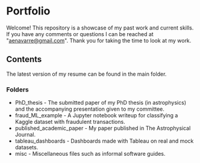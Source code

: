 # Portfolio
Welcome! This repository is a showcase of my past work and current skills. If you have any comments or questions I can be reached at "aenavarre@gmail.com". Thank you for taking the time to look at my work.

## Contents
The latest version of my resume can be found in the main folder.

### Folders
* PhD_thesis - The submitted paper of my PhD thesis (in astrophysics) and the accompanying presentation given to my committee.
* fraud_ML_example - A Jupyter notebook writeup for classifying a Kaggle dataset with fraudulent transactions.
* published_academic_paper - My paper published in The Astrophysical Journal.
* tableau_dashboards - Dashboards made with Tableau on real and mock datasets.
* misc - Miscellaneous files such as informal software guides.
